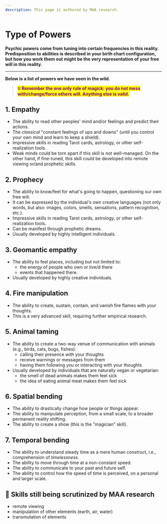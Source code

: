 ```yaml
---
description: This page is authored by MAA research.
---
```


# Type of Powers

**Psychic powers come from tuning into certain frequencies in this reality. Predisposition to abilities is described in your birth chart configuration, but how you work them out might be the very representation of your free will in this reality.**

****

**Below is a list of powers we have seen in the wild.**



> <mark style="color:purple;">**💡 Remember the one only rule of magick: you do not mess with/change/force others will. Anything else is valid.**</mark>

## 1. Empathy

* The ability to read other peoples' mind and/or feelings and predict their actions.
* The _classical_ "constant feelings of ups and downs" (until you control your own mind and learn to keep a shield).
* Impressive skills in reading Tarot cards, astrology, or other self-realization tools.
* Weak minds could be torn apart if this skill is not well-managed. On the other hand, if fine-tuned, this skill could be developed into remote viewing or/and prophetic skills.



## 2. Prophecy

* The ability to know/feel for what's going to happen, questioning our own free will.
* It can be expressed by the individual's own creative languages (not only words, but also: images, colors, smells, sensations, pattern recognition, etc.).
* Impressive skills in reading Tarot cards, astrology, or other self-realization tools.
* Can be manifest through prophetic dreams.
* Usually developed by highly intelligent individuals.



## 3. Geomantic empathy

* The ability to feel places, including but not limited to:&#x20;
  * the energy of people who own or live/d there
  * events that happened there.
* Usually developed by highly creative individuals.



## 4. Fire manipulation

* The ability to create, sustain, contain, and vanish fire flames with your thoughts.
* This is a very advanced skill, requiring further empirical research.



## 5. Animal taming

* The ability to create a two-way venue of communication with animals (e.g., birds, cats, bugs, fishes):
  * calling their presence with your thoughts
  * receive warnings or messages from them
  * having them following you or interacting with your thoughts
* Usually developed by individuals that are naturally vegan or vegetarian:
  * the smell of dead animals makes them feel sick
  * the idea of eating animal meat makes them feel sick



## 6. Spatial bending

* The ability to drastically change how people or things appear.
* The ability to manipulate perception, from a small scale, to a broader permanent reality shifting.
* The ability to create a show (this is the "magician" skill).



## 7. Temporal bending

* The ability to understand steady time as a mere human construct, i.e., comprehension of _timelessness_.
* The ability to move through time at a non-constant speed.
* The ability to communicate to your past and future self.
* The ability to control how the speed of time is perceived, on a personal and larger scale.



## 🔬 Skills still being scrutinized by MAA research

* remote viewing
* manipulation of other elements (earth, air, water)
* transmutation of elements

